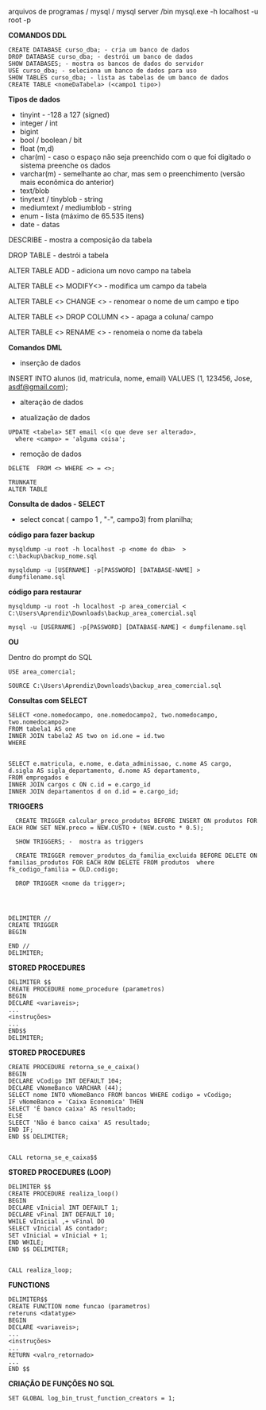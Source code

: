 arquivos de programas / mysql / mysql server /bin mysql.exe -h localhost -u root -p

**COMANDOS DDL**

```
CREATE DATABASE curso_dba; - cria um banco de dados
DROP DATABASE curso_dba; - destrói um banco de dados
SHOW DATABASES; - mostra os bancos de dados do servidor
USE curso_dba; - seleciona um banco de dados para uso
SHOW TABLES curso_dba; - lista as tabelas de um banco de dados
CREATE TABLE <nomeDaTabela> (<campo1 tipo>)
```
**Tipos de dados**

* tinyint - -128 a 127 (signed)
* integer / int
* bigint
* bool / boolean / bit
* float (m,d)
* char(m) - caso o espaço não seja preenchido com o que foi digitado o sistema preenche os dados
* varchar(m) - semelhante ao char, mas sem o preenchimento (versão mais econômica do anterior)
* text/blob
* tinytext / tinyblob - string
* mediumtext / mediumblob - string
* enum - lista (máximo de 65.535 itens)
* date - datas

DESCRIBE - mostra a composição da tabela

DROP TABLE - destrói a tabela

ALTER TABLE <nome da tabela> ADD <campo adicionar> <tipo> - adiciona um novo campo na tabela

ALTER TABLE <> MODIFY<> - modifica um campo da tabela

ALTER TABLE <> CHANGE <> - renomear o nome de um campo e tipo

ALTER TABLE <> DROP COLUMN <> - apaga a coluna/ campo

ALTER TABLE <> RENAME <> - renomeia o nome da tabela



**Comandos DML**

* inserção de dados

INSERT INTO alunos (id, matricula, nome, email) VALUES (1, 123456, Jose, asdf@gmail.com);

* alteração de dados

* atualização de dados
```
UPDATE <tabela> SET email <(o que deve ser alterado>,
  where <campo> = 'alguma coisa';
  ```
* remoção de dados

```
DELETE  FROM <> WHERE <> = <>;

```

```
TRUNKATE
ALTER TABLE 
```
**Consulta de dados - SELECT**
* select concat  ( campo 1 , "-", campo3) from planilha;

**código para fazer backup**
```
mysqldump -u root -h localhost -p <nome do dba>  > c:\backup\backup_nome.sql
  
mysqldump -u [USERNAME] -p[PASSWORD] [DATABASE-NAME] > dumpfilename.sql

```

**código para restaurar**
```
mysqldump -u root -h localhost -p area_comercial < C:\Users\Aprendiz\Downloads\backup_area_comercial.sql

mysql -u [USERNAME] -p[PASSWORD] [DATABASE-NAME] < dumpfilename.sql
```
**OU**

Dentro do prompt do SQL

```
USE area_comercial;

SOURCE C:\Users\Aprendiz\Downloads\backup_area_comercial.sql

```
**Consultas com SELECT**
  
  ```
  SELECT <one.nomedocampo, one.nomedocampo2, two.nomedocampo, two.nomedocampo2>
  FROM tabela1 AS one
  INNER JOIN tabela2 AS two on id.one = id.two
  WHERE 
  
  
  SELECT e.matricula, e.nome, e.data_adminissao, c.nome AS cargo, d.sigla AS sigla_departamento, d.nome AS departamento, 
  FROM empregados e
  INNER JOIN cargos c ON c.id = e.cargo_id
  INNER JOIN departamentos d on d.id = e.cargo_id;
  
```
**TRIGGERS**

```
  CREATE TRIGGER calcular_preco_produtos BEFORE INSERT ON produtos FOR EACH ROW SET NEW.preco = NEW.CUSTO + (NEW.custo * 0.5);
  
  SHOW TRIGGERS; -  mostra as triggers
  
  CREATE TRIGGER remover_produtos_da_familia_excluida BEFORE DELETE ON familias_produtos FOR EACH ROW DELETE FROM produtos  where fk_codigo_familia = OLD.codigo;
  
  DROP TRIGGER <nome da trigger>;
  
  
  
  ```
  ```
  DELIMITER //
  CREATE TRIGGER
  BEGIN 
  
  END //
  DELIMITER;
  ```
**STORED PROCEDURES**


```
DELIMITER $$
CREATE PROCEDURE nome_procedure (parametros)
BEGIN
DECLARE <variaveis>;
...
<instruções>
...
END$$
DELIMITER;

```
**STORED PROCEDURES**

```
CREATE PROCEDURE retorna_se_e_caixa()
BEGIN
DECLARE vCodigo INT DEFAULT 104;
DECLARE vNomeBanco VARCHAR (44);
SELECT nome INTO vNomeBanco FROM bancos WHERE codigo = vCodigo;
IF vNomeBanco = 'Caixa Economica' THEN
SELECT 'É banco caixa' AS resultado;
ELSE
SLEECT 'Não é banco caixa' AS resultado;
END IF;
END $$ DELIMITER;


CALL retorna_se_e_caixa$$
```

**STORED PROCEDURES (LOOP)**

```
DELIMITER $$
CREATE PROCEDURE realiza_loop()
BEGIN
DECLARE vInicial INT DEFAULT 1;
DECLARE vFinal INT DEFAULT 10;
WHILE vInicial ,+ vFinal DO
SELECT vInicial AS contador;
SET vInicial = vInicial + 1;
END WHILE;
END $$ DELIMITER;


CALL realiza_loop;
```
**FUNCTIONS**

```
DELIMITER$$
CREATE FUNCTION nome funcao (parametros)
reteruns <datatype>
BEGIN
DECLARE <variaveis>;
...
<instruções>
...
RETURN <valro_retornado>
...
END $$

```

**CRIAÇÃO DE FUNÇÕES NO SQL**
```
SET GLOBAL log_bin_trust_function_creators = 1;
```
